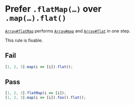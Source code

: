 # Prefer `.flatMap(…)` over `.map(…).flat()`

[`Array#flatMap`](https://developer.mozilla.org/en-US/docs/Web/JavaScript/Reference/Global_Objects/Array/flatMap) performs [`Array#map`](https://developer.mozilla.org/en-US/docs/Web/JavaScript/Reference/Global_Objects/Array/map) and [`Array#flat`](https://developer.mozilla.org/en-US/docs/Web/JavaScript/Reference/Global_Objects/Array/flat) in one step.

This rule is fixable.


## Fail

```js
[1, 2, 3].map(i => [i]).flat();
```

## Pass

```js
[1, 2, 3].flatMap(i => [i]);
[1, 2, 3].map(i => [i]).foo().flat();
```
